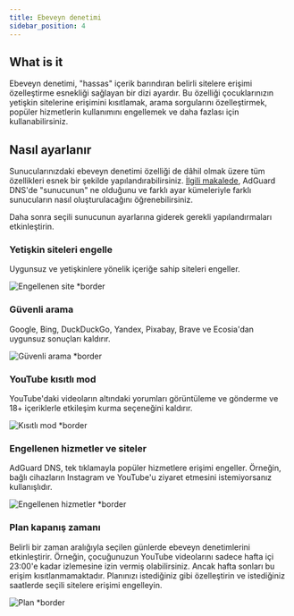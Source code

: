 ```yaml
---
title: Ebeveyn denetimi
sidebar_position: 4
---
```


## What is it

Ebeveyn denetimi, "hassas" içerik barındıran belirli sitelere erişimi özelleştirme esnekliği sağlayan bir dizi ayardır.  Bu özelliği çocuklarınızın yetişkin sitelerine erişimini kısıtlamak, arama sorgularını özelleştirmek, popüler hizmetlerin kullanımını engellemek ve daha fazlası için kullanabilirsiniz.

## Nasıl ayarlanır

Sunucularınızdaki ebeveyn denetimi özelliği de dâhil olmak üzere tüm özellikleri esnek bir şekilde yapılandırabilirsiniz. [İlgili makalede](private-dns/server-and-settings/server-and-settings.md), AdGuard DNS'de "sunucunun" ne olduğunu ve farklı ayar kümeleriyle farklı sunucuların nasıl oluşturulacağını öğrenebilirsiniz.

Daha sonra seçili sunucunun ayarlarına giderek gerekli yapılandırmaları etkinleştirin.

### Yetişkin siteleri engelle

Uygunsuz ve yetişkinlere yönelik içeriğe sahip siteleri engeller.

![Engellenen site \*border](https://cdn.adtidy.org/content/kb/dns/private/new_dns/parental_control/adult_blocked.png)

### Güvenli arama

Google, Bing, DuckDuckGo, Yandex, Pixabay, Brave ve Ecosia'dan uygunsuz sonuçları kaldırır.

![Güvenli arama \*border](https://cdn.adtidy.org/content/kb/dns/private/new_dns/parental_control/porn.png)

### YouTube kısıtlı mod

YouTube'daki videoların altındaki yorumları görüntüleme ve gönderme ve 18+ içeriklerle etkileşim kurma seçeneğini kaldırır.

![Kısıtlı mod \*border](https://cdn.adtidy.org/content/kb/dns/private/new_dns/parental_control/restricted.png)

### Engellenen hizmetler ve siteler

AdGuard DNS, tek tıklamayla popüler hizmetlere erişimi engeller. Örneğin, bağlı cihazların Instagram ve YouTube'u ziyaret etmesini istemiyorsanız kullanışlıdır.

![Engellenen hizmetler \*border](https://cdn.adtidy.org/content/kb/dns/private/new_dns/parental_control/blocked_services.png)

### Plan kapanış zamanı

Belirli bir zaman aralığıyla seçilen günlerde ebeveyn denetimlerini etkinleştirir. Örneğin, çocuğunuzun YouTube videolarını sadece hafta içi 23:00'e kadar izlemesine izin vermiş olabilirsiniz. Ancak hafta sonları bu erişim kısıtlanmamaktadır. Planınızı istediğiniz gibi özelleştirin ve istediğiniz saatlerde seçili sitelere erişimi engelleyin.

![Plan \*border](https://cdn.adtidy.org/content/kb/dns/private/new_dns/parental_control/schedule.png)
